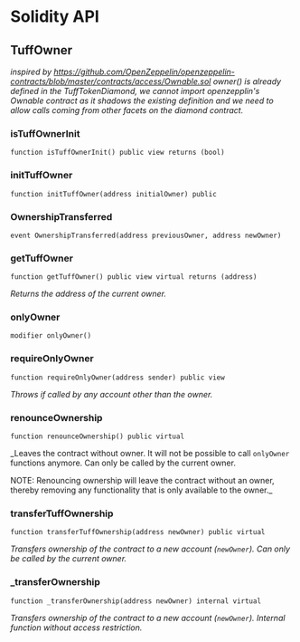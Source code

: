 # Solidity API

## TuffOwner




_inspired by https://github.com/OpenZeppelin/openzeppelin-contracts/blob/master/contracts/access/Ownable.sol
owner() is already defined in the TuffTokenDiamond, we cannot import openzepplin's Ownable contract as it shadows
the existing definition and we need to allow calls coming from other facets on the diamond contract._




### isTuffOwnerInit

```solidity
function isTuffOwnerInit() public view returns (bool)
```







### initTuffOwner

```solidity
function initTuffOwner(address initialOwner) public
```







### OwnershipTransferred

```solidity
event OwnershipTransferred(address previousOwner, address newOwner)
```







### getTuffOwner

```solidity
function getTuffOwner() public view virtual returns (address)
```



_Returns the address of the current owner._




### onlyOwner

```solidity
modifier onlyOwner()
```







### requireOnlyOwner

```solidity
function requireOnlyOwner(address sender) public view
```



_Throws if called by any account other than the owner._




### renounceOwnership

```solidity
function renounceOwnership() public virtual
```



_Leaves the contract without owner. It will not be possible to call
`onlyOwner` functions anymore. Can only be called by the current owner.

NOTE: Renouncing ownership will leave the contract without an owner,
thereby removing any functionality that is only available to the owner._




### transferTuffOwnership

```solidity
function transferTuffOwnership(address newOwner) public virtual
```



_Transfers ownership of the contract to a new account (`newOwner`).
Can only be called by the current owner._




### _transferOwnership

```solidity
function _transferOwnership(address newOwner) internal virtual
```



_Transfers ownership of the contract to a new account (`newOwner`).
Internal function without access restriction._





